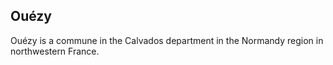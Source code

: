 ## Ouézy

Ouézy is a commune in the Calvados department in the Normandy region in northwestern France.